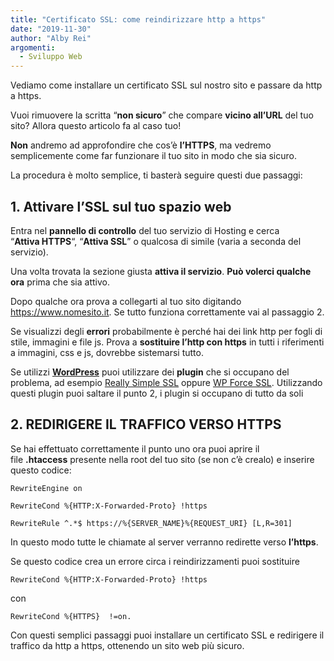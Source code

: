 ```yaml
---
title: "Certificato SSL: come reindirizzare http a https"
date: "2019-11-30"
author: "Alby Rei"
argomenti:
  - Sviluppo Web
---
```


Vediamo come installare un certificato SSL sul nostro sito e passare da http a https.

Vuoi rimuovere la scritta “**non sicuro**” che compare **vicino all’URL** del tuo sito? Allora questo articolo fa al caso tuo!

**Non** andremo ad approfondire che cos’è **l’HTTPS**, ma vedremo semplicemente come far funzionare il tuo sito in modo che sia sicuro.

La procedura è molto semplice, ti basterà seguire questi due passaggi:

## 1\. Attivare l’SSL sul tuo spazio web

Entra nel **pannello di controllo** del tuo servizio di Hosting e cerca “**Attiva HTTPS**“, “**Attiva SSL**” o qualcosa di simile (varia a seconda del servizio).

Una volta trovata la sezione giusta **attiva il servizio**. **Può volerci qualche ora** prima che sia attivo.

Dopo qualche ora prova a collegarti al tuo sito digitando https://www.nomesito.it. Se tutto funziona correttamente vai al passaggio 2.

Se visualizzi degli **errori** probabilmente è perché hai dei link http per fogli di stile, immagini e file js. Prova a **sostituire l’http con https** in tutti i riferimenti a immagini, css e js, dovrebbe sistemarsi tutto.

Se utilizzi **[WordPress](/guide/come-installare-e-personalizzare-un-tema-wordpress-2/)** puoi utilizzare dei **plugin** che si occupano del problema, ad esempio [Really Simple SSL](https://it.wordpress.org/plugins/really-simple-ssl/) oppure [WP Force SSL](https://it.wordpress.org/plugins/wp-force-ssl/). Utilizzando questi plugin puoi saltare il punto 2, i plugin si occupano di tutto da soli

## 2\. REDIRIGERE IL TRAFFICO VERSO HTTPS

Se hai effettuato correttamente il punto uno ora puoi aprire il file **.htaccess** presente nella root del tuo sito (se non c’è crealo) e inserire questo codice:

```
RewriteEngine on

RewriteCond %{HTTP:X-Forwarded-Proto} !https

RewriteRule ^.*$ https://%{SERVER_NAME}%{REQUEST_URI} [L,R=301]
```

In questo modo tutte le chiamate al server verranno redirette verso **l’https**.

Se questo codice crea un errore circa i reindirizzamenti puoi sostituire 

```
RewriteCond %{HTTP:X-Forwarded-Proto} !https
```

con

```
RewriteCond %{HTTPS}  !=on.
```

Con questi semplici passaggi puoi installare un certificato SSL e redirigere il traffico da http a https, ottenendo un sito web più sicuro.
